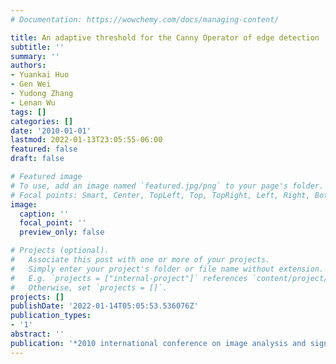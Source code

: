 ```yaml
---
# Documentation: https://wowchemy.com/docs/managing-content/

title: An adaptive threshold for the Canny Operator of edge detection
subtitle: ''
summary: ''
authors:
- Yuankai Huo
- Gen Wei
- Yudong Zhang
- Lenan Wu
tags: []
categories: []
date: '2010-01-01'
lastmod: 2022-01-13T23:05:55-06:00
featured: false
draft: false

# Featured image
# To use, add an image named `featured.jpg/png` to your page's folder.
# Focal points: Smart, Center, TopLeft, Top, TopRight, Left, Right, BottomLeft, Bottom, BottomRight.
image:
  caption: ''
  focal_point: ''
  preview_only: false

# Projects (optional).
#   Associate this post with one or more of your projects.
#   Simply enter your project's folder or file name without extension.
#   E.g. `projects = ["internal-project"]` references `content/project/deep-learning/index.md`.
#   Otherwise, set `projects = []`.
projects: []
publishDate: '2022-01-14T05:05:53.536076Z'
publication_types:
- '1'
abstract: ''
publication: '*2010 international conference on image analysis and signal processing*'
---
```

